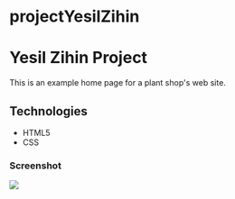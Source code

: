 # projectYesilZihin

<h1>Yesil Zihin Project</h1>
<p>This is an example home page for a plant shop's web site.</p>
<h2>Technologies</h2>
<ul>
    <li>HTML5</li>
    <li>CSS</li>
</ul>
<h3>Screenshot</h3>

![](/images/screenRecording.gif)
